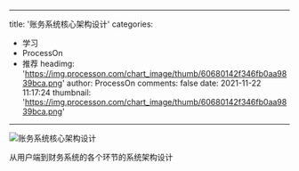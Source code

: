 
---
title: '账务系统核心架构设计'
categories: 
 - 学习
 - ProcessOn
 - 推荐
headimg: 'https://img.processon.com/chart_image/thumb/60680142f346fb0aa9839bca.png'
author: ProcessOn
comments: false
date: 2021-11-22 11:17:24
thumbnail: 'https://img.processon.com/chart_image/thumb/60680142f346fb0aa9839bca.png'
---

<div>   
<img class="thumb" alt="账务系统核心架构设计" src="https://img.processon.com/chart_image/thumb/60680142f346fb0aa9839bca.png" referrerpolicy="no-referrer">
<p>从用户端到财务系统的各个环节的系统架构设计</p>  
</div>
            
